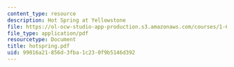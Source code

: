 ```yaml
---
content_type: resource
description: Hot Spring at Yellowstone
file: https://ol-ocw-studio-app-production.s3.amazonaws.com/courses/1-63-advanced-fluid-dynamics-of-the-environment-fall-2002/99016a21856d3fba1c230f9b5146d392_hotspring.pdf
file_type: application/pdf
resourcetype: Document
title: hotspring.pdf
uid: 99016a21-856d-3fba-1c23-0f9b5146d392
---
```

